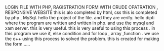 LOGIN FILE WITH PHP, RAGISTRATION FORM WITH CRUDE OPATRATION , RESPONSIVE WEBSITE
this is alo completed by html, css
this is completed by php , MySql.
hello the project of the file.
and they are verify.
hello dipti where the program are written and written in php.
and use the mysql and xam server.
this is very useful.
this is very useful to using this process .
in this program we use if, else condition and for loop , array ,function .
we use the c++ using this process to solved the problem.
this is created for making the form .....
